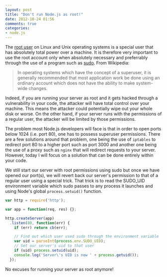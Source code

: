 ```yaml
---
layout: post
title: "Don't run Node.js as root!"
date: 2012-10-24 01:56
comments: true
categories: 
- node.js
---
```


The [root user](http://en.wikipedia.org/wiki/Root_user) on Linux and Unix operating systems is a special user that has absolutely total power over a machine. It is therefore very important to use the root account only when absolutely necessary and preferrably through the use of a program such as [sudo](http://en.wikipedia.org/wiki/Sudo). From Wikipedia:

> In operating systems which have the concept of a superuser, it is generally recommended that most application work be done using an ordinary account which does not have the ability to make system-wide changes.

Indeed, if you are running your server as root and it gets hacked
through a vulnerability in your code, the attacker will have total control
over your machine. This means the attacker could potentially wipe out
your whole disk or worse. On the other hand, if your server runs with
the permissions of a regular user, the attacker will be limited
by those permissions. 

The problem most Node.js developers will face is that in order to open
ports below 1024 (i.e. port 80), one has to possess superuser
permissions.  There are a few solutions around that problem, one being the use of `iptables` to redirect port 80 to a higher port such as port 3000 and another one being the use of a proxy such as `nginx` that will redirect requests to your server. However, today I will focus on a solution that can be done entirely within your code.

We still start our server with root permissions using sudo but once we
have opened our port(s), we will revert back our server's permission to that of
a regular user using a special trick. That trick is to read the SUDO_UID
environment variable which sudo passes to any process it launches and
using Node's global `process.setuid()` function.

```javascript
var http = require('http');

var app = function(req, res) {};

http.createServer(app)
  .listen(80, function(err) {
    if (err) return cb(err);

    // Find out which user used sudo through the environment variable
    var uid = parseInt(process.env.SUDO_UID);
    // Set our server's uid to that user
    if (uid) process.setuid(uid);
    console.log('Server\'s UID is now ' + process.getuid());
  });
```

No excuses for running your server as root anymore!

